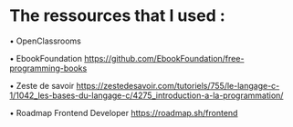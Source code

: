 # The ressources that I used : 



• OpenClassrooms 

• EbookFoundation https://github.com/EbookFoundation/free-programming-books

• Zeste de savoir https://zestedesavoir.com/tutoriels/755/le-langage-c-1/1042_les-bases-du-langage-c/4275_introduction-a-la-programmation/

• Roadmap Frontend Developer https://roadmap.sh/frontend
